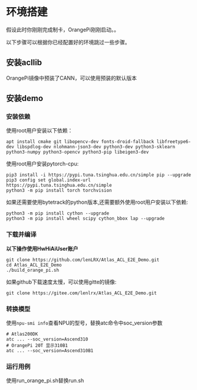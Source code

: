 # 环境搭建
假设此时你刚刚完成制卡，OrangePi刚刚启动。。

以下步骤可以根据你已经配置好的环境跳过一些步骤。

## 安装acllib
OrangePi镜像中预装了CANN，可以使用预装的默认版本

## 安装demo
### 安装依赖
使用root用户安装以下依赖：
```
apt install cmake git libopencv-dev fonts-droid-fallback libfreetype6-dev libspdlog-dev nlohmann-json3-dev python3-dev python3-sklearn python3-numpy python3-opencv python3-pip libeigen3-dev
```
使用root用户安装pytorch-cpu:
```
pip3 install -i https://pypi.tuna.tsinghua.edu.cn/simple pip --upgrade
pip3 config set global.index-url https://pypi.tuna.tsinghua.edu.cn/simple
python3 -m pip install torch torchvision
```

如果还需要使用bytetrack的python版本,还需要额外使用root用户安装以下依赖:
```
python3 -m pip install cython --upgrade
python3 -m pip install wheel scipy cython_bbox lap --upgrade
```

### 下载并编译
<b>以下操作使用HwHiAiUser账户</b>
```
git clone https://github.com/lenLRX/Atlas_ACL_E2E_Demo.git
cd Atlas_ACL_E2E_Demo
./build_orange_pi.sh
```
如果github下载速度太慢，可以使用gitte的镜像:
```
git clone https://gitee.com/lenlrx/Atlas_ACL_E2E_Demo.git
```

### 转换模型
使用```npu-smi info```查看NPU的型号，替换atc命令中soc_version参数
```
# Atlas200DK
atc ... --soc_version=Ascend310
# OrangePi 20T 显示310B1
atc ... --soc_version=Ascend310B1
```
### 运行用例
使用run_orange_pi.sh替换run.sh


